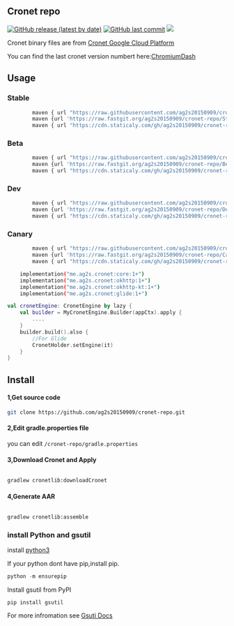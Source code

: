 ## Cronet repo

[![GitHub release (latest by date)](https://img.shields.io/github/v/release/ag2s20150909/cronet-repo)](https://github.com/ag2s20150909/cronet-repo/releases)
[![GitHub last commit](https://img.shields.io/github/last-commit/ag2s20150909/cronet-repo)](https://github.com/ag2s20150909/cronet-repo/commits)
[![](https://data.jsdelivr.com/v1/package/gh/ag2s20150909/cronet-repo/badge?style=rounded)](https://www.jsdelivr.com/package/gh/ag2s20150909/cronet-repo)

Cronet binary files are
from [Cronet Google Cloud Platform](https://console.cloud.google.com/storage/browser/chromium-cronet/android)

You can find the last cronet version numbert
here:[ChromiumDash](https://chromiumdash.appspot.com/releases?platform=Android)

## Usage

### Stable

```bash
        maven { url "https://raw.githubusercontent.com/ag2s20150909/cronet-repo/Stable/repo/" }
        maven {url 'https://raw.fastgit.org/ag2s20150909/cronet-repo/Stable/repo/'}
        maven { url "https://cdn.staticaly.com/gh/ag2s20150909/cronet-repo/Stable/repo/" }
```

### Beta

```bash
        maven { url "https://raw.githubusercontent.com/ag2s20150909/cronet-repo/Beta/repo/" }
        maven {url 'https://raw.fastgit.org/ag2s20150909/cronet-repo/Beta/repo/'}
        maven { url "https://cdn.staticaly.com/gh/ag2s20150909/cronet-repo/Beta/repo/" }
```

### Dev

```bash
        maven { url "https://raw.githubusercontent.com/ag2s20150909/cronet-repo/Dev/repo/" }
        maven {url 'https://raw.fastgit.org/ag2s20150909/cronet-repo/Dev/repo/'}
        maven { url "https://cdn.staticaly.com/gh/ag2s20150909/cronet-repo/Dev/repo/" }
```

### Canary

```bash
        maven { url "https://raw.githubusercontent.com/ag2s20150909/cronet-repo/Canary/repo/" }
        maven {url 'https://raw.fastgit.org/ag2s20150909/cronet-repo/Canary/repo/'}
        maven { url "https://cdn.staticaly.com/gh/ag2s20150909/cronet-repo/Canary/repo/" }
```

```bash
    implementation("me.ag2s.cronet:core:1+")
    implementation("me.ag2s.cronet:okhttp:1+")
    implementation("me.ag2s.cronet:okhttp-kt:1+")
    implementation("me.ag2s.cronet:glide:1+")
```

```kotlin
val cronetEngine: CronetEngine by lazy {
    val builder = MyCronetEngine.Builder(appCtx).apply {
        ....
    }
    builder.build().also {
        //For Glide
        CronetHolder.setEngine(it)
    }
}

```

## Install

#### 1,Get source code

```bash
git clone https://github.com/ag2s20150909/cronet-repo.git
```

#### 2,Edit gradle.properties file

you can edit ```/cronet-repo/gradle.properties```

#### 3,Download Cronet and Apply

```bash

gradlew cronetlib:downloadCronet
```

#### 4,Generate AAR

```bash

gradlew cronetlib:assemble
```



### install Python and gsutil
install [python3](https://www.python.org/downloads/)

If your python dont have pip,install pip.
```python
python -m ensurepip
```
Install gsutil from PyPI
```
pip install gsutil
```

For more infromation see [Gsuti Docs](https://cloud.google.com/storage/docs/gsutil_install)



